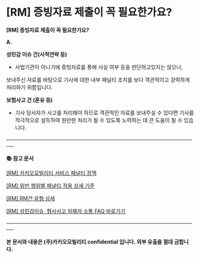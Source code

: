 # [RM] 증빙자료 제출이 꼭 필요한가요?

**[RM] 증빙자료 제출이 꼭 필요한가요?**

**A.**

**성민감 이슈 건(사적연락 등)**

- 사법기관이 아니기에 증빙자료를 통해 사실 여부 등을 판단하고있지는 않으나,

보내주신 자료를 바탕으로 기사에 대한 내부 패널티 조치를 보다 객관적이고 강력하게 처리하기 위함입니다.

**보험사고 건 (혼유 등)**

- 기사 당사자가 사고를 처리해야 하므로 객관적인 자료를 보내주실 수 있다면 기사를 적극적으로 설득하여 원만한 처리가 될 수 있도록 노력하는 데 큰 도움이 될 수 있습니다.

**────────────────────────────────────────────────────**

**📚 참고 문서**

[[RM] 카카오모빌리티 서비스 패널티 정책](https://kakaomobilitysupport.zendesk.com/hc/ko/articles/39999418590105)

[[RM] 위반 행위별 패널티 적용 상세 기준](https://kakaomobilitysupport.zendesk.com/hc/ko/articles/40001886598553)

[[RM] RM건 유형 상세](https://kakaomobilitysupport.zendesk.com/hc/ko/articles/40002148279065)

[[RM] 성민감이슈, 형사사고 피해자 소통 FAQ 바로가기](https://kakaomobilitysupport.zendesk.com/hc/ko/sections/39995774557721--RM-%EC%84%B1%EB%AF%BC%EA%B0%90%EC%9D%B4%EC%8A%88-%ED%98%95%EC%82%AC%EC%82%AC%EA%B3%A0-%ED%94%BC%ED%95%B4%EC%9E%90-%EC%86%8C%ED%86%B5-FAQ)

**────────────────────────────────────────────────────**

**본 문서와 내용은 (주)카카오모빌리티 confidential 입니다. 외부 유출을 절대 금합니다.**